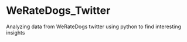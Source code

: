 # WeRateDogs_Twitter
Analyzing data from WeRateDogs twitter using python to find interesting insights
